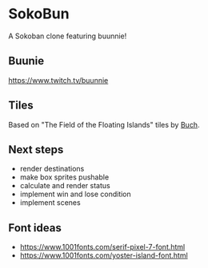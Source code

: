 # SokoBun

A Sokoban clone featuring buunnie!

## Buunie
https://www.twitch.tv/buunnie

## Tiles
Based on "The Field of the Floating Islands" tiles by [Buch](https://opengameart.org/users/buch).

## Next steps
 - render destinations
 - make box sprites pushable
 - calculate and render status
 - implement win and lose condition
 - implement scenes

## Font ideas

 - https://www.1001fonts.com/serif-pixel-7-font.html
 - https://www.1001fonts.com/yoster-island-font.html



